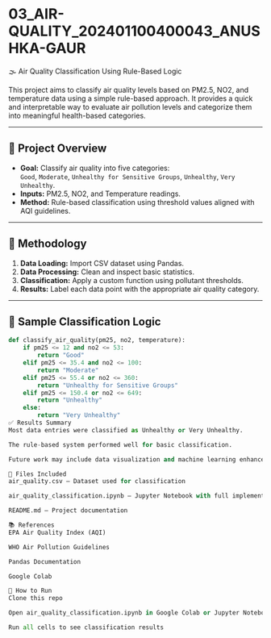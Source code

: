 # 03_AIR-QUALITY_202401100400043_ANUSHKA-GAUR
 🌫️ Air Quality Classification Using Rule-Based Logic

This project aims to classify air quality levels based on PM2.5, NO2, and temperature data using a simple rule-based approach. It provides a quick and interpretable way to evaluate air pollution levels and categorize them into meaningful health-based categories.

---

## 📌 Project Overview

- **Goal:** Classify air quality into five categories:  
  `Good`, `Moderate`, `Unhealthy for Sensitive Groups`, `Unhealthy`, `Very Unhealthy`.
- **Inputs:** PM2.5, NO2, and Temperature readings.
- **Method:** Rule-based classification using threshold values aligned with AQI guidelines.

---

## 🧠 Methodology

1. **Data Loading:** Import CSV dataset using Pandas.
2. **Data Processing:** Clean and inspect basic statistics.
3. **Classification:** Apply a custom function using pollutant thresholds.
4. **Results:** Label each data point with the appropriate air quality category.

---

## 🧪 Sample Classification Logic

```python
def classify_air_quality(pm25, no2, temperature):
    if pm25 <= 12 and no2 <= 53:
        return "Good"
    elif pm25 <= 35.4 and no2 <= 100:
        return "Moderate"
    elif pm25 <= 55.4 or no2 <= 360:
        return "Unhealthy for Sensitive Groups"
    elif pm25 <= 150.4 or no2 <= 649:
        return "Unhealthy"
    else:
        return "Very Unhealthy"
✅ Results Summary
Most data entries were classified as Unhealthy or Very Unhealthy.

The rule-based system performed well for basic classification.

Future work may include data visualization and machine learning enhancement.

📁 Files Included
air_quality.csv – Dataset used for classification

air_quality_classification.ipynb – Jupyter Notebook with full implementation

README.md – Project documentation

📚 References
EPA Air Quality Index (AQI)

WHO Air Pollution Guidelines

Pandas Documentation

Google Colab

🚀 How to Run
Clone this repo

Open air_quality_classification.ipynb in Google Colab or Jupyter Notebook

Run all cells to see classification results

